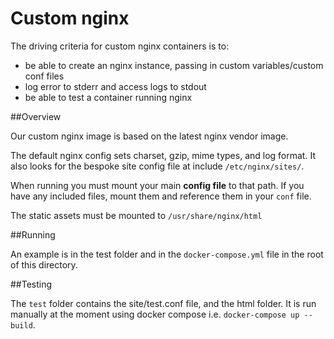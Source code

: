 # Custom nginx

The driving criteria for custom nginx containers is to:

- be able to create an nginx instance, passing in custom variables/custom conf files
- log error to stderr and access logs to stdout
- be able to test a container running nginx

##Overview

Our custom nginx image is based on the latest nginx vendor image.

The default nginx config sets charset, gzip, mime types, and log format. It also looks for the bespoke site config file at include ```/etc/nginx/sites/```.

When running you must mount your main **config file** to that path. If you have any included files, mount them and reference them in your ```conf``` file.

The static assets must be mounted to ```/usr/share/nginx/html```

##Running

An example is in the test folder and in the ```docker-compose.yml``` file in the root of this directory.

##Testing

The ```test``` folder contains the site/test.conf file, and the html folder. It is run manually at the moment using docker compose i.e. ```docker-compose up --build```.
